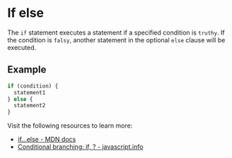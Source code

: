 # If else

The `if` statement executes a statement if a specified condition is `truthy`. If the condition is `falsy`, another statement in the optional `else` clause will be executed.

## Example
```js
if (condition) {
  statement1
} else {
  statement2
}
```

Visit the following resources to learn more:

- [if...else - MDN docs](https://developer.mozilla.org/en-US/docs/Web/JavaScript/Reference/Statements/if...else)
- [Conditional branching: if, ? - javascript.info](https://javascript.info/ifelse)

